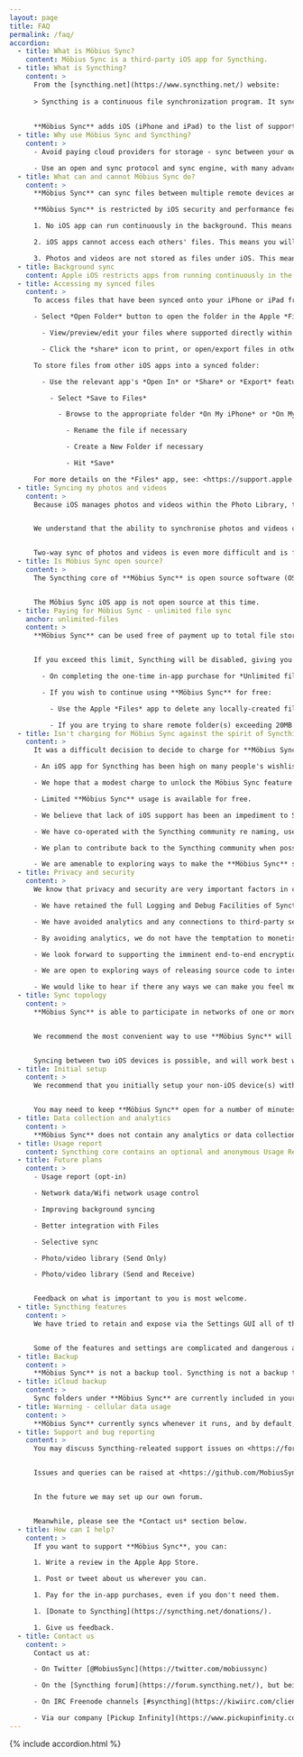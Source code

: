 ```yaml
---
layout: page
title: FAQ
permalink: /faq/
accordion:
  - title: What is Möbius Sync?
    content: Möbius Sync is a third-party iOS app for Syncthing.
  - title: What is Syncthing?
    content: >
      From the [syncthing.net](https://www.syncthing.net/) website:
      
      > Syncthing is a continuous file synchronization program. It synchronizes files between two or more computers in real time, safely protected from prying eyes. Your data is your data alone and you deserve to choose where it is stored, whether it is shared with some third party, and how it's transmitted over the internet.
      
      
      **Möbius Sync** adds iOS (iPhone and iPad) to the list of supported platforms, which already includes Windows, macOS, Linux, Android and various UNIX and NAS platforms. See <https://syncthing.net/downloads/> and <https://docs.syncthing.net/users/contrib.html>.
  - title: Why use Möbius Sync and Syncthing?
    content: >
      - Avoid paying cloud providers for storage - sync between your own devices directly.

      - Use an open and sync protocol and sync engine, with many advanced features and high configurability.
  - title: What can and cannot Möbius Sync do?
    content: >
      **Möbius Sync** can sync files between multiple remote devices and multiple folders. The included Syncthing engine is very powerful and highly configurable.

      **Möbius Sync** is restricted by iOS security and performance features in a few ways:

      1. No iOS app can run continuously in the background. This means that **Möbius Sync** can only connect to other devices whilst the app is open, for a short time thereafter, and whenever it is triggered to run briefly in the background. See *Background sync*.

      2. iOS apps cannot access each others' files. This means you will need to copy files in and out of Syncthing using the Apple *Files* app. See *Accessing my synced files*.

      3. Photos and videos are not stored as files under iOS. This means you cannot sync photos and videos directly using Syncthing. See *Syncing my photos and videos* for future plans.
  - title: Background sync
    content: Apple iOS restricts apps from running continuously in the background, but apps can run for short times sporadically. **Möbius Sync** uses various methods to invoke background behaviour. Minimum interval between quick syncs and power syncs can be configured under Settings, but iOS schedules background activity in an adaptive manner that is not predicatable and sometimes counter-intuitive. It may take 24 hours to start sync but you can expect a total of 1-2h of sync activity per day once stable.
  - title: Accessing my synced files
    content: >
      To access files that have been synced onto your iPhone or iPad from another device:

      - Select *Open Folder* button to open the folder in the Apple *Files* app

        - View/preview/edit your files where supported directly within *Files*

        - Click the *share* icon to print, or open/export files in other installed iOS apps.

      To store files from other iOS apps into a synced folder:

        - Use the relevant app's *Open In* or *Share* or *Export* feature to open the standard iOS sharing popup

          - Select *Save to Files*

            - Browse to the appropriate folder *On My iPhone* or *On My iPad*, then *Möbius Sync*, then the shared folder

              - Rename the file if necessary

              - Create a New Folder if necessary

              - Hit *Save*

      For more details on the *Files* app, see: <https://support.apple.com/en-us/HT206481>
  - title: Syncing my photos and videos
    content: >
      Because iOS manages photos and videos within the Photo Library, they are not accessible to Syncthing to synchronise directly as files.


      We understand that the ability to synchronise photos and videos captured on your iPhone or iPad to other Syncthing-enabled devices is a highly desirable feature and is planned for the future.


      Two-way sync of photos and videos is even more difficult and is further down the roadmap.
  - title: Is Möbius Sync open source?
    content: >
      The Syncthing core of **Möbius Sync** is open source software (OSS), published under MPL-2.0. Accordingly, modifications to Syncthing for **Möbius Sync** under iOS are published under MPL-2.0 at: <https://github.com/MobiusSync/syncthing/>


      The Möbius Sync iOS app is not open source at this time.
  - title: Paying for Möbius Sync - unlimited file sync
    anchor: unlimited-files
    content: >
      **Möbius Sync** can be used free of payment up to total file storage of **20MB**:


      If you exceed this limit, Syncthing will be disabled, giving you two options:

        - On completing the one-time in-app purchase for *Unlimited file sync*, Syncthing will be re-enabled and any limits will be removed.

        - If you wish to continue using **Möbius Sync** for free:

          - Use the Apple *Files* app to delete any locally-created files beyond the storage limits. **Beware these files may be deleted on your remote device(s) if you do not remove the Syncthing sharing association from the other device(s) beforehand.**

          - If you are trying to share remote folder(s) exceeding 20MB in total, you should remove the sharing of those folder(s) or remove files on the remote device to come within the limit. Note that removing a sharing association does not delete local copies. You may need to use the Apple *Files* app to delete any stray local copies to reduce usage within the free limit.
  - title: Isn't charging for Möbius Sync against the spirit of Syncthing as OSS?
    content: >
      It was a difficult decision to decide to charge for **Möbius Sync,** as we are clearly benefiting from the excellent and significant open-source contributions of the Syncthing authors and community. However we feel this is justified because:

      - An iOS app for Syncthing has been high on many people's wishlist for many years but has not been forthcoming under an open-source model (including with bountysource).

      - We hope that a modest charge to unlock the Möbius Sync feature set will incentivate us to continue working on the product, where nobody has succeeded without revenue until now.

      - Limited **Möbius Sync** usage is available for free.

      - We believe that lack of iOS support has been an impediment to Syncthing vs its competitors, and we hope that offering an (albeit commercial) iOS app will introduce many new users to the Syncthing ecosystem.

      - We have co-operated with the Syncthing community re naming, use of logo etc via the Syncthing forum, and will continue to do so.

      - We plan to contribute back to the Syncthing community when possible, and in method(s) to be decided. You may hold us to account on this.

      - We are amenable to exploring ways to make the **Möbius Sync** source code available to others in a way that does not undermine the commercial incentive to continue support and development.
  - title: Privacy and security
    content: >
      We know that privacy and security are very important factors in choosing for many. We understand the closed-source nature of parts of **Möbius Sync** compromises this in some regard. To mitigate this:

      - We have retained the full Logging and Debug Facilities of Syncthing so you can see that it's behaviour matches other Syncthing platforms.

      - We have avoided analytics and any connections to third-party services so network auditing can confirm that we are not sending your data elsewhere.

      - By avoiding analytics, we do not have the temptation to monetise any data collected about you.

      - We look forward to supporting the imminent end-to-end encryption feature in Syncthing.

      - We are open to exploring ways of releasing source code to interested parties without compromising our commercial incentive to continue development.

      - We would like to hear if there any ways we can make you feel more comfortable.
  - title: Sync topology
    content: >
      **Möbius Sync** is able to participate in networks of one or more other devices running Syncthing on any platform.


      We recommend the most convenient way to use **Möbius Sync** will be to synchronise with at least one other device that is continuously running (i.e. a computer, not a mobile device).


      Syncing between two iOS devices is possible, and will work best when you can open **Möbius Sync** on both device simultaneousy whenever you want them to sync. This is because iOS does not allow us to control when **Möbius Sync** can run in the background, and it is unlikely that two iOS devices will schedule their background activtiy at the same time, in order to be able to sync peer-to-peer.
  - title: Initial setup
    content: >
      We recommend that you initially setup your non-iOS device(s) with Syncthing, then add your iOS devices. It is probably easiest to initaite new connection(s)/share(s) from the iOS side and accept on the other device(s).


      You may need to keep **Möbius Sync** open for a number of minutes while the initial connections and synchronisations are completed.
  - title: Data collection and analytics
    content: >
      **Möbius Sync** does not contain any analytics or data collection, other than that which is inherent in the Apple App Store distribution mechanism. See also *Usage report*.
  - title: Usage report
    content: Syncthing core contains an optional and anonymous Usage Report. This is currently disabled in **Möbius Sync**, although we may add it in future releases.
  - title: Future plans
    content: >
      - Usage report (opt-in)

      - Network data/Wifi network usage control

      - Improving background syncing

      - Better integration with Files

      - Selective sync

      - Photo/video library (Send Only)

      - Photo/video library (Send and Receive)


      Feedback on what is important to you is most welcome.
  - title: Syncthing features
    content: >
      We have tried to retain and expose via the Settings GUI all of the Syncthing features, except for those we know will not work. This is because we know Syncthing has some very advanced users.


      Some of the features and settings are complicated and dangerous and may not work with iOS. We have not tested them all. Please don't be upset with us if they don't all work, but do please let us know, so we can update here.
  - title: Backup
    content: >
      **Möbius Sync** is not a backup tool. Syncthing is not a backup tool. **Please back up your data**. We do not take responsibility for data loss.
  - title: iCloud backup
    content: >
      Sync folders under **Möbius Sync** are currently included in your iCloud backup. We hope to make this configurable in future.
  - title: Warning - cellular data usage
    content: >
      **Möbius Sync** currently syncs whenever it runs, and by default, will use Wifi and/or **ceullular data**. Data usage may of course be high. Cellular Data can be allowed/disallowed for Möbius Sync under the iOS Settings app.
  - title: Support and bug reporting
    content: >
      You may discuss Syncthing-releated support issues on <https://forum.syncthing.net/> but do not file **Möbius Sync** queries/issues there.


      Issues and queries can be raised at <https://github.com/MobiusSync/MobiusSync/issues>.


      In the future we may set up our own forum.


      Meanwhile, please see the *Contact us* section below.
  - title: How can I help?
    content: >
      If you want to support **Möbius Sync**, you can:

      1. Write a review in the Apple App Store.

      1. Post or tweet about us wherever you can.

      1. Pay for the in-app purchases, even if you don't need them.

      1. [Donate to Syncthing](https://syncthing.net/donations/).

      1. Give us feedback.
  - title: Contact us
    content: >
      Contact us at:

      - On Twitter [@MobiusSync](https://twitter.com/mobiussync)

      - On the [Syncthing forum](https://forum.syncthing.net/), but being mindful that the Syncthing open-source community are not obliged to support our commercial product.

      - On IRC Freenode channels [#syncthing](https://kiwiirc.com/client/irc.freenode.net/#syncthing) or [#mobiussync](https://kiwiirc.com/client/irc.freenode.net/#mobiussync).

      - Via our company [Pickup Infinity](https://www.pickupinfinity.com/contact).
---
```

{% include accordion.html %}
